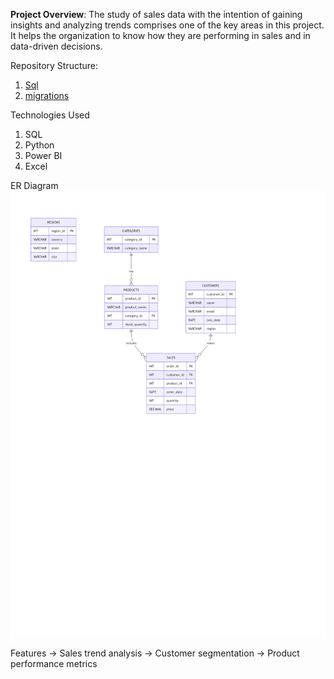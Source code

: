 **Project Overview**:
The study of sales data with the intention of gaining insights and analyzing trends comprises one of the key areas in this project. It helps the organization to know how they are performing in sales and in data-driven decisions.


Repository Structure:
  1. [Sql](https://github.com/Satyapradeep24/Sales-Analytics/tree/main/sql)
  2. [migrations](https://github.com/Satyapradeep24/Sales-Analytics/tree/main/migrations)

Technologies Used
  1. SQL
  2. Python
  3. Power BI
  4. Excel

ER Diagram
![png type of the ER Diagram](https://github.com/Satyapradeep24/Sales-Analytics/blob/main/migrations/er_diagram.png)


Features
  -> Sales trend analysis
  -> Customer segmentation
  -> Product performance metrics
